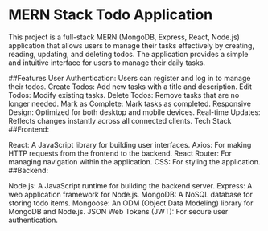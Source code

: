 # MERN Stack Todo Application
This project is a full-stack MERN (MongoDB, Express, React, Node.js) application that allows users to manage their tasks effectively by creating, reading, updating, and deleting todos. The application provides a simple and intuitive interface for users to manage their daily tasks.

##Features
User Authentication: Users can register and log in to manage their todos.
Create Todos: Add new tasks with a title and description.
Edit Todos: Modify existing tasks.
Delete Todos: Remove tasks that are no longer needed.
Mark as Complete: Mark tasks as completed.
Responsive Design: Optimized for both desktop and mobile devices.
Real-time Updates: Reflects changes instantly across all connected clients.
Tech Stack
##Frontend:

React: A JavaScript library for building user interfaces.
Axios: For making HTTP requests from the frontend to the backend.
React Router: For managing navigation within the application.
CSS: For styling the application.
##Backend:

Node.js: A JavaScript runtime for building the backend server.
Express: A web application framework for Node.js.
MongoDB: A NoSQL database for storing todo items.
Mongoose: An ODM (Object Data Modeling) library for MongoDB and Node.js.
JSON Web Tokens (JWT): For secure user authentication.
